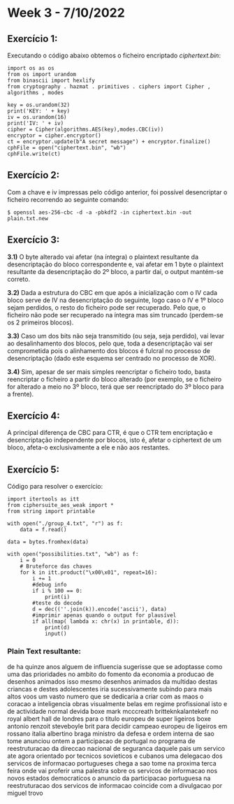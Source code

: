 # Week 3 - 7/10/2022

## Exercício 1:
Executando o código abaixo obtemos o ficheiro encriptado *ciphertext.bin*:

```
import os as os
from os import urandom
from binascii import hexlify
from cryptography . hazmat . primitives . ciphers import Cipher , algorithms , modes

key = os.urandom(32)
print('KEY: ' + key)
iv = os.urandom(16)
print('IV: ' + iv)
cipher = Cipher(algorithms.AES(key),modes.CBC(iv))
encryptor = cipher.encryptor()
ct = encryptor.update(b"A secret message") + encryptor.finalize()
cphFile = open("ciphertext.bin", "wb")
cphFile.write(ct)
```
## Exercício 2:
Com a chave e iv impressas pelo código anterior, foi possível desencriptar o ficheiro recorrendo ao seguinte comando:

```
$ openssl aes-256-cbc -d -a -pbkdf2 -in ciphertext.bin -out plain.txt.new
```

## Exercício 3:
**3.1)** O byte alterado vai afetar (na íntegra) o plaintext resultante da desencriptação do bloco correspondente e, vai afetar em 1 byte o plaintext resultante da desencriptação do 2º bloco, a partir daí, o output mantém-se correto.

**3.2)** Dada a estrutura do CBC em que após a inicialização com o IV cada bloco serve de IV na desencriptação do seguinte, logo caso o IV e 1º bloco sejam perdidos, o resto do ficheiro pode ser recuperado. Pelo que, o ficheiro não pode ser recuperado na íntegra mas sim truncado (perdem-se os 2 primeiros blocos). 

**3.3)** Caso um dos bits não seja transmitido (ou seja, seja perdido), vai levar ao desalinhamento dos blocos, pelo que, toda a desencriptação vai ser comprometida pois o alinhamento dos blocos é fulcral no processo de desencriptação (dado este esquema ser centrado no processo de XOR).

**3.4)** Sim, apesar de ser mais simples reencriptar o ficheiro todo, basta reencriptar o ficheiro a partir do bloco alterado (por exemplo, se o ficheiro for alterado a meio no 3º bloco, terá que ser reencriptado do 3º bloco para a frente).


## Exercício 4:
A principal diferença de CBC para CTR, é que o CTR tem encriptação e desencriptação independente por blocos, isto é, afetar o ciphertext de um bloco, afeta-o exclusivamente a ele e não aos restantes.


## Exercício 5:
Código para resolver o exercício:

```
import itertools as itt
from ciphersuite_aes_weak import *
from string import printable

with open("./group_4.txt", "r") as f:
    data = f.read()

data = bytes.fromhex(data)

with open("possibilities.txt", "wb") as f:
    i = 0
    # Bruteforce das chaves
    for k in itt.product("\x00\x01", repeat=16):
        i += 1
        #debug info
        if i % 100 == 0:
            print(i)
        #teste do decode
        d = dec((''.join(k)).encode('ascii'), data)
        #imprimir apenas quando o output for plausível
        if all(map( lambda x: chr(x) in printable, d)):
            print(d)
            input()
```

### Plain Text resultante:


de ha quinze anos alguem de influencia sugerisse que se adoptasse como uma das prioridades no ambito do fomento da economia a producao de desenhos animados isso mesmo desenhos animados da multidao destas criancas e destes adolescentes iria sucessivamente subindo para mais altos voos um vasto numero que se dedicaria a criar com as maos o coracao a inteligencia obras visualmente belas em regime profissional isto e de actividade normal devida boxe mark mcccreath britteknkalantekefr no royal albert hall de londres para o titulo europeu de super ligeiros boxe antonio renzoit steveboyle brit para decidir campeao europeu de ligeiros em rossano italia albertino braga ministro da defesa e ordem interna de sao tome anunciou ontem a participacao de portugal no programa de reestruturacao da direccao nacional de seguranca daquele pais um servico ate agora orientado por tecnicos sovieticos e cubanos uma delegacao dos servicos de informacao portugueses chega a sao tome na proxima terca feira onde vai proferir uma palestra sobre os servicos de informacao nos novos estados democraticos o anuncio da participacao portuguesa na reestruturacao dos servicos de informacao coincide com a divulgacao por miguel trovo

